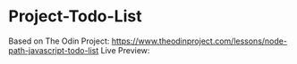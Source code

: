# Project-Todo-List
Based on The Odin Project: https://www.theodinproject.com/lessons/node-path-javascript-todo-list 
Live Preview: 
